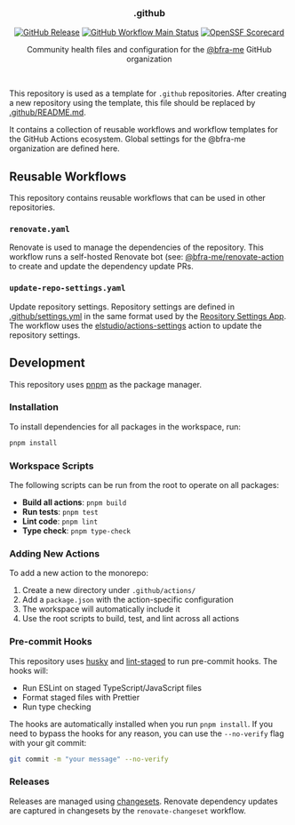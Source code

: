 <h3 align="center">
  <img alt="transparent" src="https://raw.githubusercontent.com/catppuccin/catppuccin/main/assets/misc/transparent.png" height="30" width="0px"/>
  .github
  <img alt="transparent" src="https://raw.githubusercontent.com/catppuccin/catppuccin/main/assets/misc/transparent.png" height="30" width="0px"/>
</h3>

<p align="center">
  <a href="https://github.com/bfra-me/.github/releases/latest" title="Latest Release on GitHub"><img alt="GitHub Release" src="https://img.shields.io/github/v/release/bfra-me/.github?sort=semver&style=for-the-badge&logo=github&label=release"></a>
  <a href="https://github.com/bfra-me/.github/actions?query=workflow%3Amain" title="Search GitHub Actions for Main workflow runs" ><img alt="GitHub Workflow Main Status" src="https://img.shields.io/github/actions/workflow/status/bfra-me/.github/main.yaml?branch=main&style=for-the-badge&logo=github%20actions&logoColor=white&label=main"></a>
  <a href="https://securityscorecards.dev/viewer/?uri=github.com/bfra-me/.github" title="View OpenSSF Scorecard"><img alt="OpenSSF Scorecard" src="https://api.securityscorecards.dev/projects/github.com/bfra-me/.github/badge?style=for-the-badge"></a>
</p>

<p align="center">
  Community health files and configuration for the <a href="https://github.com/bfra-me">@bfra-me</a> GitHub organization
</p>

&nbsp;

This repository is used as a template for `.github` repositories. After creating a new repository using the template, this file should be replaced by [.github/README.md](.github/README.md).

It contains a collection of reusable workflows and workflow templates for the GitHub Actions ecosystem. Global settings for the @bfra-me organization are defined here.

## Reusable Workflows

This repository contains reusable workflows that can be used in other repositories.

### `renovate.yaml`

Renovate is used to manage the dependencies of the repository. This workflow runs a self-hosted Renovate bot (see: [@bfra-me/renovate-action](https://github.com/bfra-me/renovate-action) to create and update the dependency update PRs.

### `update-repo-settings.yaml`

Update repository settings. Repository settings are defined in [.github/settings.yml](.github/settings.yml) in the same format used by the [Reository Settings App](https://github.com/repository-settings/app). The workflow uses the [elstudio/actions-settings](https://github.com/elstudio/actions-settings/tree/v3-beta) action to update the repository settings.

## Development

This repository uses [pnpm](https://pnpm.io/) as the package manager.

### Installation

To install dependencies for all packages in the workspace, run:

```bash
pnpm install
```

### Workspace Scripts

The following scripts can be run from the root to operate on all packages:

- **Build all actions**: `pnpm build`
- **Run tests**: `pnpm test`
- **Lint code**: `pnpm lint`
- **Type check**: `pnpm type-check`

### Adding New Actions

To add a new action to the monorepo:

1. Create a new directory under `.github/actions/`
2. Add a `package.json` with the action-specific configuration
3. The workspace will automatically include it
4. Use the root scripts to build, test, and lint across all actions

### Pre-commit Hooks

This repository uses [husky](https://github.com/typicode/husky) and [lint-staged](https://github.com/okonet/lint-staged) to run pre-commit hooks. The hooks will:

- Run ESLint on staged TypeScript/JavaScript files
- Format staged files with Prettier
- Run type checking

The hooks are automatically installed when you run `pnpm install`. If you need to bypass the hooks for any reason, you can use the `--no-verify` flag with your git commit:

```bash
git commit -m "your message" --no-verify
```

### Releases

Releases are managed using [changesets](https://github.com/changesets/changesets). Renovate dependency updates are captured in changesets by the `renovate-changeset` workflow.
